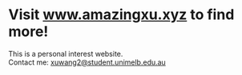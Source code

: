 Visit www.amazingxu.xyz to find more!
=============
This is a personal interest website.  
Contact me: xuwang2@student.unimelb.edu.au

